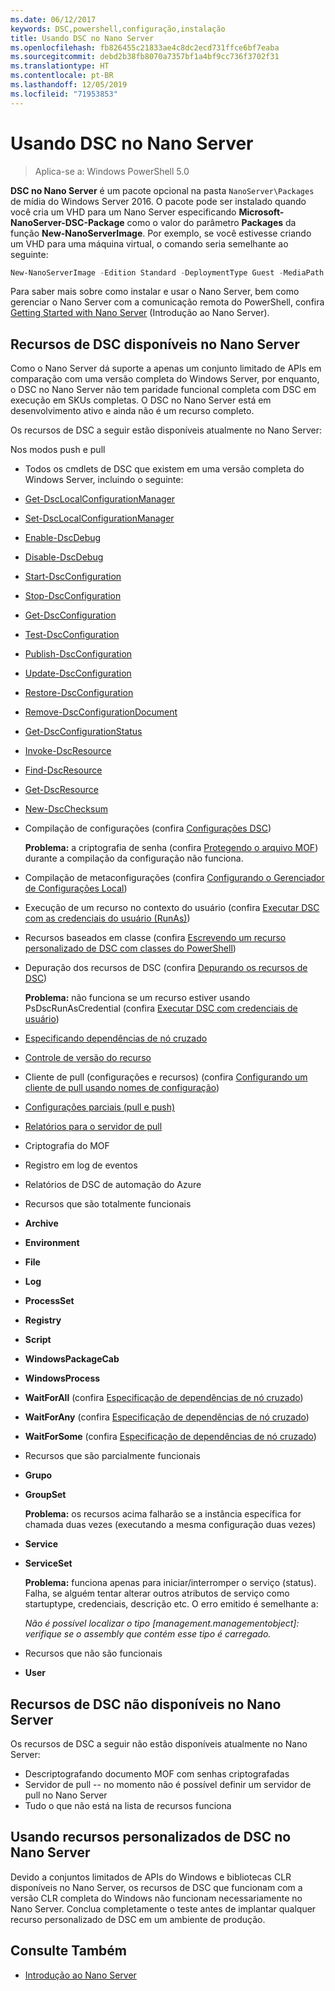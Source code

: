 ```yaml
---
ms.date: 06/12/2017
keywords: DSC,powershell,configuração,instalação
title: Usando DSC no Nano Server
ms.openlocfilehash: fb826455c21833ae4c8dc2ecd731ffce6bf7eaba
ms.sourcegitcommit: debd2b38fb8070a7357bf1a4bf9cc736f3702f31
ms.translationtype: HT
ms.contentlocale: pt-BR
ms.lasthandoff: 12/05/2019
ms.locfileid: "71953853"
---
```

# <a name="using-dsc-on-nano-server"></a>Usando DSC no Nano Server

> Aplica-se a: Windows PowerShell 5.0

**DSC no Nano Server** é um pacote opcional na pasta `NanoServer\Packages` de mídia do Windows Server 2016. O pacote pode ser instalado quando você cria um VHD para um Nano Server especificando **Microsoft-NanoServer-DSC-Package** como o valor do parâmetro **Packages** da função **New-NanoServerImage**. Por exemplo, se você estivesse criando um VHD para uma máquina virtual, o comando seria semelhante ao seguinte:

```powershell
New-NanoServerImage -Edition Standard -DeploymentType Guest -MediaPath f:\ -BasePath .\Base -TargetPath .\Nano1\Nano.vhd -ComputerName Nano1 -Packages Microsoft-NanoServer-DSC-Package
```

Para saber mais sobre como instalar e usar o Nano Server, bem como gerenciar o Nano Server com a comunicação remota do PowerShell, confira [Getting Started with Nano Server](/windows-server/get-started/getting-started-with-nano-server) (Introdução ao Nano Server).

## <a name="dsc-features-available-on-nano-server"></a>Recursos de DSC disponíveis no Nano Server

Como o Nano Server dá suporte a apenas um conjunto limitado de APIs em comparação com uma versão completa do Windows Server, por enquanto, o DSC no Nano Server não tem paridade funcional completa com DSC em execução em SKUs completas. O DSC no Nano Server está em desenvolvimento ativo e ainda não é um recurso completo.

Os recursos de DSC a seguir estão disponíveis atualmente no Nano Server:

Nos modos push e pull

- Todos os cmdlets de DSC que existem em uma versão completa do Windows Server, incluindo o seguinte:
- [Get-DscLocalConfigurationManager](/powershell/module/PSDesiredStateConfiguration/Get-DscLocalConfigurationManager)
- [Set-DscLocalConfigurationManager](/powershell/module/PSDesiredStateConfiguration/Set-DscLocalConfigurationManager)
- [Enable-DscDebug](/powershell/module/PSDesiredStateConfiguration/Enable-DscDebug)
- [Disable-DscDebug](/powershell/module/PSDesiredStateConfiguration/Disable-DscDebug)
- [Start-DscConfiguration](/powershell/module/psdesiredstateconfiguration/start-dscconfiguration)
- [Stop-DscConfiguration](/powershell/module/PSDesiredStateConfiguration/Stop-DscConfiguration)
- [Get-DscConfiguration](/powershell/module/PSDesiredStateConfiguration/Get-DscConfiguration)
- [Test-DscConfiguration](/powershell/module/psdesiredstateconfiguration/Test-DSCConfiguration)
- [Publish-DscConfiguration](/powershell/module/PSDesiredStateConfiguration/Publish-DscConfiguration)
- [Update-DscConfiguration](/powershell/module/PSDesiredStateConfiguration/Update-DscConfiguration)
- [Restore-DscConfiguration](/powershell/module/PSDesiredStateConfiguration/Restore-DscConfiguration)
- [Remove-DscConfigurationDocument](/powershell/module/PSDesiredStateConfiguration/Remove-DscConfigurationDocument)
- [Get-DscConfigurationStatus](/powershell/module/PSDesiredStateConfiguration/Get-DscConfigurationStatus)
- [Invoke-DscResource](/powershell/module/PSDesiredStateConfiguration/Invoke-DscResource)
- [Find-DscResource](/powershell/module/powershellget/find-dscresource?view=powershell-6)
- [Get-DscResource](/powershell/module/PSDesiredStateConfiguration/Get-DscResource)
- [New-DscChecksum](/powershell/module/PSDesiredStateConfiguration/New-DSCCheckSum)

- Compilação de configurações (confira [Configurações DSC](../configurations/configurations.md))

  **Problema:** a criptografia de senha (confira [Protegendo o arquivo MOF](../pull-server/secureMOF.md)) durante a compilação da configuração não funciona.

- Compilação de metaconfigurações (confira [Configurando o Gerenciador de Configurações Local](../managing-nodes/metaConfig.md))

- Execução de um recurso no contexto do usuário (confira [Executar DSC com as credenciais do usuário (RunAs)](../configurations/runAsUser.md))

- Recursos baseados em classe (confira [Escrevendo um recurso personalizado de DSC com classes do PowerShell](/previous-versions//dn948461(v=technet.10)))

- Depuração dos recursos de DSC (confira [Depurando os recursos de DSC](../troubleshooting/debugResource.md))

  **Problema:** não funciona se um recurso estiver usando PsDscRunAsCredential (confira [Executar DSC com credenciais de usuário](../configurations/runAsUser.md))

- [Especificando dependências de nó cruzado](../configurations/crossNodeDependencies.md)

- [Controle de versão do recurso](../configurations/sxsResource.md)

- Cliente de pull (configurações e recursos) (confira [Configurando um cliente de pull usando nomes de configuração](../pull-server/pullClientConfigNames.md))

- [Configurações parciais (pull e push)](../pull-server/partialConfigs.md)

- [Relatórios para o servidor de pull](../pull-server/reportServer.md)

- Criptografia do MOF

- Registro em log de eventos

- Relatórios de DSC de automação do Azure

- Recursos que são totalmente funcionais

- **Archive**
- **Environment**
- **File**
- **Log**
- **ProcessSet**
- **Registry**
- **Script**
- **WindowsPackageCab**
- **WindowsProcess**
- **WaitForAll** (confira [Especificação de dependências de nó cruzado](../configurations/crossNodeDependencies.md))
- **WaitForAny** (confira [Especificação de dependências de nó cruzado](../configurations/crossNodeDependencies.md))
- **WaitForSome** (confira [Especificação de dependências de nó cruzado](../configurations/crossNodeDependencies.md))

- Recursos que são parcialmente funcionais
- **Grupo**
- **GroupSet**

  **Problema:** os recursos acima falharão se a instância específica for chamada duas vezes (executando a mesma configuração duas vezes)

- **Service**
- **ServiceSet**

  **Problema:** funciona apenas para iniciar/interromper o serviço (status). Falha, se alguém tentar alterar outros atributos de serviço como startuptype, credenciais, descrição etc. O erro emitido é semelhante a:

  *Não é possível localizar o tipo [management.managementobject]: verifique se o assembly que contém esse tipo é carregado.*

- Recursos que não são funcionais
- **User**

## <a name="dsc-features-not-available-on-nano-server"></a>Recursos de DSC não disponíveis no Nano Server

Os recursos de DSC a seguir não estão disponíveis atualmente no Nano Server:

- Descriptografando documento MOF com senhas criptografadas
- Servidor de pull -- no momento não é possível definir um servidor de pull no Nano Server
- Tudo o que não está na lista de recursos funciona

## <a name="using-custom-dsc-resources-on-nano-server"></a>Usando recursos personalizados de DSC no Nano Server

Devido a conjuntos limitados de APIs do Windows e bibliotecas CLR disponíveis no Nano Server, os recursos de DSC que funcionam com a versão CLR completa do Windows não funcionam necessariamente no Nano Server.
Conclua completamente o teste antes de implantar qualquer recurso personalizado de DSC em um ambiente de produção.

## <a name="see-also"></a>Consulte Também

- [Introdução ao Nano Server](/windows-server/get-started/getting-started-with-nano-server)
